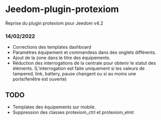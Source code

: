 # Jeedom-plugin-protexiom

Reprise du plugin protexiom pour Jeedom v4.2

### 14/02/2022
- Corrections des templates dashboard
- Paramétres équipement et commandess dans des onglets différents.
- Ajout de la zone dans le titre des équipements.
- Réduction des interrogations de la centrale pour obtenir le statut des éléments. (L'interrogation est faite uniquement si les valeurs de tampered, link, battery, pause changent ou si au moins une porte/fenêtre est ouverte)

## TODO
- Templates des équipements sur mobile.
- Suppression des classes protexiom_ctrl et protexiom_elmt
